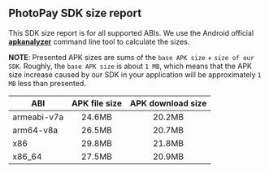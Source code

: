 ## PhotoPay SDK size report

This SDK size report is for all supported ABIs. We use the Android official [**apkanalyzer**](https://developer.android.com/studio/command-line/apkanalyzer) command line tool to calculate the sizes.

**NOTE**: Presented APK sizes are sums of the `base APK size` + `size of our SDK`. Roughly, the `base APK size` is about `1 MB`, which means that the APK size increase caused by our SDK in your application will be approximately `1 MB` less than presented.

| ABI | APK file size | APK download size |
| --- |:-------------:| :----------------:|
| armeabi-v7a | 24.6MB | 20.2MB |
| arm64-v8a | 26.5MB | 20.7MB |
| x86 | 29.8MB | 21.8MB |
| x86_64 | 27.5MB | 20.9MB |

